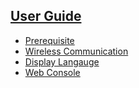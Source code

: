 ## [User Guide](https://github.com/cheton/cnc.js/wiki/User-Guide)
* [Prerequisite](https://github.com/cheton/cnc.js/wiki/User-Guide#prerequisite)
* [Wireless Communication](https://github.com/cheton/cnc.js/wiki/User-Guide#wireless-communication)
* [Display Langauge](https://github.com/cheton/cnc.js/wiki/User-Guide#display-language)
* [Web Console](https://github.com/cheton/cnc.js/wiki/User-Guide#web-console)